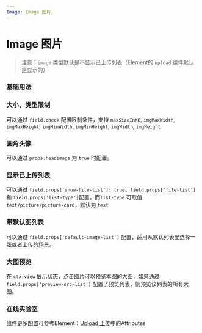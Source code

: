 ```yaml
---
Image: Image 图片
---
```

# Image 图片

> 注意：`image` 类型默认是不显示已上传列表（Element的 `upload` 组件默认是显示的）

### 基础用法

<ClientOnly>
<field-image-demo blockName="imageField1" onlineDemo="https://codepen.io/w3cmark/pen/mdbjzJO"/>
</ClientOnly>

### 大小、类型限制

可以通过 `field.check` 配置限制条件，支持 `maxSizeInKB`, `imgMaxWidth`, `imgMaxHeight`, `imgMinWidth`, `imgMinHeight`, `imgWidth`, `imgHeight`

<ClientOnly>
<field-image-demo blockName="imageField2" onlineDemo="https://codepen.io/w3cmark/pen/wvwxYar"/>
</ClientOnly>

### 圆角头像

可以通过 `props.headimage` 为 `true` 时配置。

<ClientOnly>
<field-image-demo blockName="imageFieldHeadimage" onlineDemo="https://codepen.io/w3cmark/pen/VwwQOJj"/>
</ClientOnly>

### 显示已上传列表

可以通过 `field.props['show-file-list']: true`、`field.props['file-list']` 和 `field.props['list-type']`配置，而`list-type` 可取值`text/picture/picture-card`，默认为 `text`

<ClientOnly>
<field-image-demo blockName="imageField3" onlineDemo="https://codepen.io/w3cmark/pen/MWgBPwP"/>
</ClientOnly>

### 带默认图列表

可以通过 `field.props['default-image-list']` 配置，适用从默认列表里选择一张或者上传的场景。

<ClientOnly>
<field-image-demo blockName="imageField4" onlineDemo="https://codepen.io/w3cmark/pen/LYPBgpE"/>
</ClientOnly>

### 大图预览

在 `ctx:view` 展示状态，点击图片可以预览本图的大图，如果通过 `field.props['preview-src-list']` 配置了预览列表，则预览该列表的所有大图。

<ClientOnly>
<field-image-demo blockName="imageField5" onlineDemo="https://codepen.io/w3cmark/pen/RwbBeWG"/>
</ClientOnly>

### 在线实验室
<ClientOnly>
<ams-config name="image" type="field"/>
</ClientOnly>

组件更多配置可参考Element：[Upload 上传](http://element-cn.eleme.io/#/zh-CN/component/upload)中的Attributes
